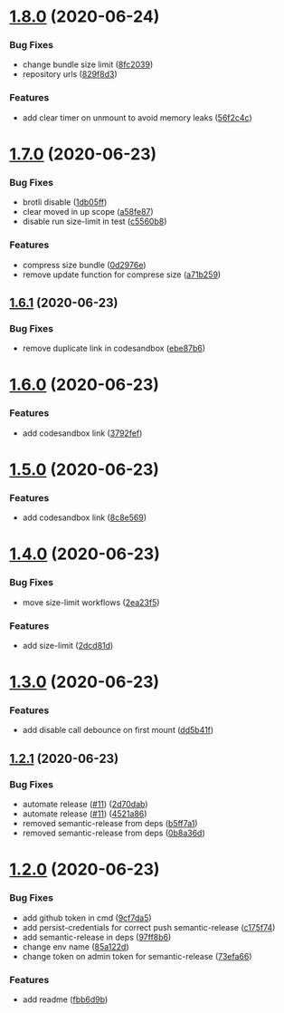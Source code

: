 # [1.8.0](https://github.com/eavam/use-debouncy/compare/v1.7.0...v1.8.0) (2020-06-24)


### Bug Fixes

* change bundle size limit ([8fc2039](https://github.com/eavam/use-debouncy/commit/8fc2039c5ffc9c0df88cffbe7b4cc0e4895dc5d2))
* repository urls ([829f8d3](https://github.com/eavam/use-debouncy/commit/829f8d367d94525c0989515c9bd0ea3f13cb3177))


### Features

* add clear timer on unmount to avoid memory leaks ([56f2c4c](https://github.com/eavam/use-debouncy/commit/56f2c4c15289e4f6b9f6954a80763df3fa85f8b5))

# [1.7.0](https://github.com/eavam/use-debouncy/compare/v1.6.1...v1.7.0) (2020-06-23)

### Bug Fixes

- brotli disable ([1db05ff](https://github.com/eavam/use-debouncy/commit/1db05ffbf3e359083dd7cf28a199dbd185f654fc))
- clear moved in up scope ([a58fe87](https://github.com/eavam/use-debouncy/commit/a58fe87357d49423f20efbdd3be282a1de7a7412))
- disable run size-limit in test ([c5560b8](https://github.com/eavam/use-debouncy/commit/c5560b8046885655b6799aee50c3bc6e96777fd4))

### Features

- compress size bundle ([0d2976e](https://github.com/eavam/use-debouncy/commit/0d2976ecfb6b67ab30cd3097aa037f4de57c11a2))
- remove update function for comprese size ([a71b259](https://github.com/eavam/use-debouncy/commit/a71b259eb6eac65beb120103d3ead625834dbc6f))

## [1.6.1](https://github.com/eavam/use-debouncy/compare/v1.6.0...v1.6.1) (2020-06-23)

### Bug Fixes

- remove duplicate link in codesandbox ([ebe87b6](https://github.com/eavam/use-debouncy/commit/ebe87b6e073dae1bac3bc54696b11f104724f54f))

# [1.6.0](https://github.com/eavam/use-debouncy/compare/v1.5.0...v1.6.0) (2020-06-23)

### Features

- add codesandbox link ([3792fef](https://github.com/eavam/use-debouncy/commit/3792fefab1f5fa0a7fcce09c8acbbd9f30dc6c73))

# [1.5.0](https://github.com/eavam/use-debouncy/compare/v1.4.0...v1.5.0) (2020-06-23)

### Features

- add codesandbox link ([8c8e569](https://github.com/eavam/use-debouncy/commit/8c8e569aae0ece784a8758b8f1917fb28f270f2e))

# [1.4.0](https://github.com/eavam/use-debouncy/compare/v1.3.0...v1.4.0) (2020-06-23)

### Bug Fixes

- move size-limit workflows ([2ea23f5](https://github.com/eavam/use-debouncy/commit/2ea23f51f8fe167165b797397197830576e9a6ee))

### Features

- add size-limit ([2dcd81d](https://github.com/eavam/use-debouncy/commit/2dcd81d935c24d337e46b7fb0ebbdd81bcc51bee))

# [1.3.0](https://github.com/eavam/use-debouncy/compare/v1.2.1...v1.3.0) (2020-06-23)

### Features

- add disable call debounce on first mount ([dd5b41f](https://github.com/eavam/use-debouncy/commit/dd5b41f3d2802451a78533da5b90772efb9c5e27))

## [1.2.1](https://github.com/eavam/use-debouncy/compare/v1.2.0...v1.2.1) (2020-06-23)

### Bug Fixes

- automate release ([#11](https://github.com/eavam/use-debouncy/issues/11)) ([2d70dab](https://github.com/eavam/use-debouncy/commit/2d70dab9d164469d64d9d4fc381a985edfbb85b7))
- automate release ([#11](https://github.com/eavam/use-debouncy/issues/11)) ([4521a86](https://github.com/eavam/use-debouncy/commit/4521a862d3b97d83e2a6869fbf2eef9279718ee5))
- removed semantic-release from deps ([b5ff7a1](https://github.com/eavam/use-debouncy/commit/b5ff7a1cb027c583dad8b4310bbba08fa24a1eee))
- removed semantic-release from deps ([0b8a36d](https://github.com/eavam/use-debouncy/commit/0b8a36da618acc98bbd9013641aa5555ef31d3b0))

# [1.2.0](https://github.com/eavam/use-debouncy/compare/v1.1.0...v1.2.0) (2020-06-23)

### Bug Fixes

- add github token in cmd ([9cf7da5](https://github.com/eavam/use-debouncy/commit/9cf7da516594c6e4ce13a9923a54700234e7e1cd))
- add persist-credentials for correct push semantic-release ([c175f74](https://github.com/eavam/use-debouncy/commit/c175f7422e50a9ee40ef394bc3bedfe50dfa452f))
- add semantic-release in deps ([97ff8b6](https://github.com/eavam/use-debouncy/commit/97ff8b625db46d8a808241b38dc9cc432ef01593))
- change env name ([85a122d](https://github.com/eavam/use-debouncy/commit/85a122d09671325b71212409211c557db4ef5847))
- change token on admin token for semantic-release ([73efa66](https://github.com/eavam/use-debouncy/commit/73efa66e016594f30042df415bac3b6d213268a4))

### Features

- add readme ([fbb6d9b](https://github.com/eavam/use-debouncy/commit/fbb6d9b7da22d9ae9cb4d70a515af323e54f9e04))
